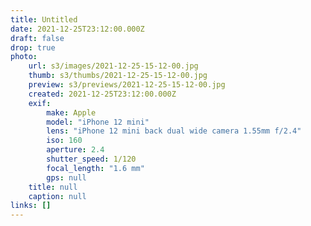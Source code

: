 ```yaml
---
title: Untitled
date: 2021-12-25T23:12:00.000Z
draft: false
drop: true
photo:
    url: s3/images/2021-12-25-15-12-00.jpg
    thumb: s3/thumbs/2021-12-25-15-12-00.jpg
    preview: s3/previews/2021-12-25-15-12-00.jpg
    created: 2021-12-25T23:12:00.000Z
    exif:
        make: Apple
        model: "iPhone 12 mini"
        lens: "iPhone 12 mini back dual wide camera 1.55mm f/2.4"
        iso: 160
        aperture: 2.4
        shutter_speed: 1/120
        focal_length: "1.6 mm"
        gps: null
    title: null
    caption: null
links: []
---
```

